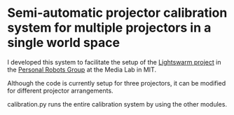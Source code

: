 <h1>Semi-automatic projector calibration system for multiple projectors in a single world space</h1>

I developed this system to facilitate the setup of the <a href=https://github.com/light-swarm>Lightswarm project</a> 
in the <a href=http://robotic.media.mit.edu/>Personal Robots Group</a> at the Media Lab in MIT.

Although the code is currently setup for three projectors, it can be modified for different projector arrangements.

calibration.py runs the entire calibration system by using the other modules.
